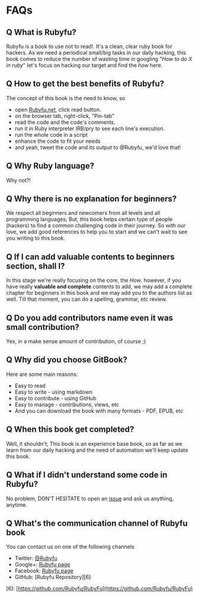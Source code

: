 # FAQs

## Q  What is Rubyfu?

Rubyfu is a book to use not to read!. It's a clean, clear ruby book for hackers. As we need a periodical small/big tasks in our daily hacking, this book comes to reduce the number of wasting time in googling "_How to do X in ruby_" let's focus on hacking our target and find the _how_ here.

## Q  How to get the best benefits of Rubyfu?

The concept of this book is the need to know, so

* open [Rubyfu.net](http://rubyfu.net), click read button.
* on the browser tab, right-click, "Pin-tab" 
* read the code and the code's comments.
* run it in Ruby interpreter IRB/pry to see each line's execution.
* run the whole code in a script
* enhance the code to fit your needs
* and yeah, tweet the code and its output to @Rubyfu, we'd love that!

## Q  Why Ruby language?

Why not?!

## Q  Why there is no explanation for beginners?

We respect all beginners and newcomers from all levels and all programming languages; But, this book helps certain type of people \(hackers\) to find a common challenging code in their journey. So with our love, we add good references to help you to start and we can't wait to see you writing to this book.

## Q  If I can add valuable contents to beginners section, shall I?

In this stage we're really focusing on the core, the _How_. however, if you have really **valuable and complete** contents to add, we may add a complete chapter for beginners in this book and we may add you to the authors list as well. Till that moment, you can do a spelling, grammar, etc review.

## Q  Do you add contributors name even it was small contribution?

Yes, in a make sense amount of contribution, of course ;\)

## Q  Why did you choose GitBook?

Here are some main reasons:

* Easy to read
* Easy to write - using markdown
* Easy to contribute - using GitHub
* Easy to manage - contributions, views, etc
* And you can download the book with many formats - PDF, EPUB, etc

## Q  When this book get completed?

Well, it shouldn't; This book is an experience base book, so as far as we learn from our daily hacking and the need of automation we'll keep update this book.

## Q  What if I didn't understand some code in Rubyfu?

No problem, DON'T HESITATE to open an [issue](https://github.com/rubyfu/RubyFu/issues) and ask us anything, anytime.

## Q  What's the communication channel of Rubyfu book

You can contact us on one of the following channels

* Twitter: [@Rubyfu](https://twitter.com/Rubyfu)
* Google+: [Rubyfu page](https://plus.google.com/114358908164154763697)
* Facebook: [Rubyfu page](https://www.facebook.com/Rubyfu-600728320066710/)
* GitHub: \[Rubyfu Repository\]\[6\]

\[6\]: [https://github.com/Rubyfu/RubyFu](https://github.com/Rubyfu/RubyFu)

